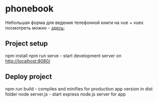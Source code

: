 # phonebook

Небольшая форма для ведения телефонной книги на vue + vuex посмотреть можно - [здесь](https://phonebook-form.herokuapp.com);

## Project setup

npm install
npm run serve - start development server on [http://localhost:8080/](http://localhost:8080/)

## Deploy project

npm run build - compiles and minifies for production app version in dist folder
node server.js - start express node.js server for app